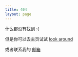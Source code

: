 ```yaml
---
title: 404
layout: page
---
```


什么都没有找到 :(

但是你可以去主页试试 [look around](/artcle/index.html)

或者联系我的
<a href="mailto:qinchun1024@163.com">邮箱</a>
